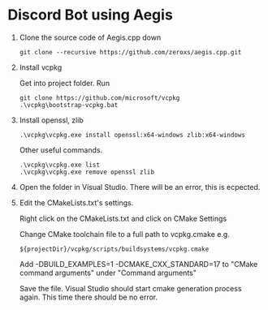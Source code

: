 # Discord Bot using Aegis

1. Clone the source code of Aegis.cpp down

   ```console
   git clone --recursive https://github.com/zeroxs/aegis.cpp.git
   ```

2. Install vcpkg

   Get into project folder. Run
   
   ```console
   git clone https://github.com/microsoft/vcpkg
   .\vcpkg\bootstrap-vcpkg.bat
   ```

3. Install openssl, zlib

   ```console
   .\vcpkg\vcpkg.exe install openssl:x64-windows zlib:x64-windows
   ```

   Other useful commands.
   ```console
   .\vcpkg\vcpkg.exe list
   .\vcpkg\vcpkg.exe remove openssl zlib
   ```

4. Open the folder in Visual Studio. There will be an error, this is ecpected.

5. Edit the CMakeLists.txt's settings.

   Right click on the CMakeLists.txt and click on CMake Settings

   Change CMake toolchain file to a full path to vcpkg.cmake e.g.

   ```plain
   ${projectDir}/vcpkg/scripts/buildsystems/vcpkg.cmake
   ```

   Add -DBUILD_EXAMPLES=1 -DCMAKE_CXX_STANDARD=17 to "CMake command arguments" under "Command arguments"

   Save the file. Visual Studio should start cmake generation process again.
   This time there should be no error.
